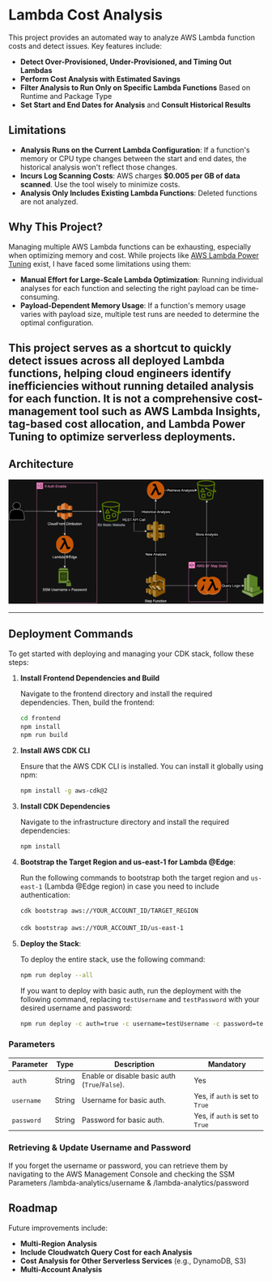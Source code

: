 # Lambda Cost Analysis

This project provides an automated way to analyze AWS Lambda function costs and detect issues. Key features
include:

- **Detect Over-Provisioned, Under-Provisioned, and Timing Out Lambdas**
- **Perform Cost Analysis with Estimated Savings**
- **Filter Analysis to Run Only on Specific Lambda Functions** Based on Runtime and Package Type
- **Set Start and End Dates for Analysis** and **Consult Historical Results**

## Limitations

- **Analysis Runs on the Current Lambda Configuration**: If a function's memory or CPU type changes between the start
  and end dates, the historical analysis won't reflect those changes.
- **Incurs Log Scanning Costs**: AWS charges **$0.005 per GB of data scanned**. Use the tool wisely to minimize costs.
- **Analysis Only Includes Existing Lambda Functions**: Deleted functions are not analyzed.


## Why This Project?

Managing multiple AWS Lambda functions can be exhausting, especially when optimizing memory and cost. While projects
like [AWS Lambda Power Tuning](https://github.com/alexcasalboni/aws-lambda-power-tuning) exist, I have faced some limitations using them:

- **Manual Effort for Large-Scale Lambda Optimization**: Running individual analyses for each function and selecting the
  right payload can be time-consuming.
- **Payload-Dependent Memory Usage**: If a function's memory usage varies with payload size, multiple test runs are
  needed to determine the optimal configuration.

This project serves as a **shortcut to quickly detect issues across all deployed Lambda functions**, helping cloud engineers
identify inefficiencies without running detailed analysis for each function. It is **not** a comprehensive
cost-management tool such as **AWS Lambda Insights, tag-based cost allocation, and Lambda Power Tuning** to
optimize serverless deployments.
---

## Architecture

![Architecture](Lambda_Cost_analysis.drawio.png)

---

## Deployment Commands

To get started with deploying and managing your CDK stack, follow these steps:

1. **Install Frontend Dependencies and Build**

   Navigate to the frontend directory and install the required dependencies. Then, build the frontend:

   ```bash
   cd frontend
   npm install
   npm run build
   ```
2. **Install AWS CDK CLI**

   Ensure that the AWS CDK CLI is installed. You can install it globally using npm:

   ```bash
   npm install -g aws-cdk@2
   ```

3. **Install CDK Dependencies**

   Navigate to the infrastructure directory and install the required dependencies:

   ```bash
   npm install 
   ```

4. **Bootstrap the Target Region and us-east-1 for Lambda @Edge**:

   Run the following commands to bootstrap both the target region and `us-east-1` (Lambda @Edge region) in case you need
   to include authentication:

   ```bash
   cdk bootstrap aws://YOUR_ACCOUNT_ID/TARGET_REGION

   cdk bootstrap aws://YOUR_ACCOUNT_ID/us-east-1
   ```
   
5. **Deploy the Stack**:

   To deploy the entire stack, use the following command:

   ```bash
   npm run deploy --all
   ```

   If you want to deploy with basic auth, run the deployment with the following command, replacing `testUsername` and
   `testPassword` with your desired username and password:

   ```bash
   npm run deploy -c auth=true -c username=testUsername -c password=testPassword
   ```

### Parameters

| Parameter  | Type   | Description                                    | Mandatory                       |
|------------|--------|------------------------------------------------|---------------------------------|
| `auth`     | String | Enable or disable basic auth (`True`/`False`). | Yes                             |
| `username` | String | Username for basic auth.                       | Yes, if `auth` is set to `True` |
| `password` | String | Password for basic auth.                       | Yes, if `auth` is set to `True` |

### Retrieving & Update Username and Password

If you forget the username or password, you can retrieve them by navigating to the AWS Management Console and checking
the SSM Parameters /lambda-analytics/username & /lambda-analytics/password

## Roadmap

Future improvements include:

- **Multi-Region Analysis**
- **Include Cloudwatch Query Cost for each Analysis**
- **Cost Analysis for Other Serverless Services** (e.g., DynamoDB, S3)
- **Multi-Account Analysis**
